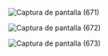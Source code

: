 ![Captura de pantalla (671)](https://github.com/user-attachments/assets/8949317b-e324-43ef-80ca-8fecb791e9a5)

![Captura de pantalla (672)](https://github.com/user-attachments/assets/f5e449f7-8bbe-4902-9d0e-f760a61c5eea)

![Captura de pantalla (673)](https://github.com/user-attachments/assets/3447f15e-8f05-4487-ad32-a25704e44f32)
